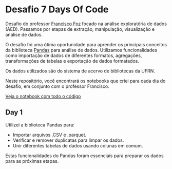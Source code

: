 # Desafio 7 Days Of Code

Desafio do professor [Francisco Foz](https://www.linkedin.com/in/francisco-tadeu-foz/) focado na análise exploratória de dados (AED). Passamos por etapas de extração, manipulação, visualização e análise de dados.

O desafio foi uma ótima oportunidade para aprender os principais conceitos da biblioteca [Pandas](https://pandas.pydata.org/) para análise de dados. Utilizamos funcionalidades como importação de dados de diferentes formatos, agregações, transformações de tabelas e exportação de dados formatados.

Os dados utilizados são do sistema de acervo de bibliotecas da UFRN.

Neste repositório, você encontrará os notebooks que criei para cada dia do desafio, em conjunto com o professor Francisco.

[Veja o notebook com todo o código](Day_1.ipynb)

## Day 1

Utilizei a biblioteca Pandas para:
- Importar arquivos .CSV e .parquet.
- Verificar e remover duplicatas para limpar os dados.
- Unir diferentes tabelas de dados usando colunas em comum.

Estas funcionalidades do Pandas foram essenciais para preparar os dados para as próximas etapas.
